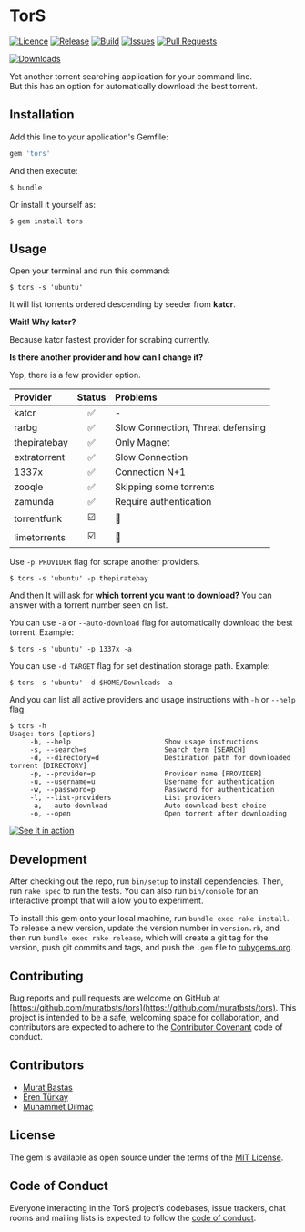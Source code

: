 # TorS

[![Licence](https://img.shields.io/github/license/muratbsts/tors.svg)](https://github.com/muratbsts/tors/blob/master/LICENCE)
[![Release](https://img.shields.io/github/release/muratbsts/tors.svg)](https://github.com/muratbsts/tors/releases)
[![Build](https://travis-ci.org/muratbsts/tors.svg?branch=master)](https://travis-ci.org/muratbsts/tors)
[![Issues](https://img.shields.io/github/issues/muratbsts/tors.svg)](https://github.com/muratbsts/tors/issues)
[![Pull Requests](https://img.shields.io/github/issues-pr/muratbsts/tors.svg)](https://github.com/muratbsts/tors/pulls)

[![Downloads](https://img.shields.io/gem/dt/tors.svg)](https://rubygems.org/gems/tors)

Yet another torrent searching application for your command line.    
But this has an option for automatically download the best torrent.

## Installation

Add this line to your application's Gemfile:

```ruby
gem 'tors'
```

And then execute:

    $ bundle

Or install it yourself as:

    $ gem install tors

## Usage

Open your terminal and run this command:

    $ tors -s 'ubuntu'

It will list torrents ordered descending by seeder from **katcr**.

**Wait! Why katcr?**

Because katcr fastest provider for scrabing currently.

**Is there another provider and how can I change it?**

Yep, there is a few provider option.

| Provider          | Status | Problems                          |
|:------------------|:------:|:----------------------------------|
| katcr             | ✅     | -                                 |
| rarbg             | ✅     | Slow Connection, Threat defensing |
| thepiratebay      | ✅     | Only Magnet                       |
| extratorrent      | ✅     | Slow Connection                   |
| 1337x             | ✅     | Connection N+1                    |
| zooqle            | ✅     | Skipping some torrents            |
| zamunda           | ✅     | Require authentication            |
| torrentfunk       | ☑️      | 🙈                                |
| limetorrents      | ☑️      | 🙈                                |

Use `-p PROVIDER` flag for scrape another providers.

    $ tors -s 'ubuntu' -p thepiratebay

And then It will ask for **which torrent you want to download?** You can answer with a torrent number seen on list.

You can use `-a` or `--auto-download` flag for automatically download the best torrent. Example:

    $ tors -s 'ubuntu' -p 1337x -a

You can use `-d TARGET` flag for set destination storage path. Example:

    $ tors -s 'ubuntu' -d $HOME/Downloads -a

And you can list all active providers and usage instructions with `-h` or `--help` flag.

    $ tors -h
    Usage: tors [options]
         -h, --help                       Show usage instructions
         -s, --search=s                   Search term [SEARCH]
         -d, --directory=d                Destination path for downloaded torrent [DIRECTORY]
         -p, --provider=p                 Provider name [PROVIDER]
         -u, --username=u                 Username for authentication
         -w, --password=p                 Password for authentication
         -l, --list-providers             List providers
         -a, --auto-download              Auto download best choice
         -o, --open                       Open torrent after downloading

[![See it in action](https://asciinema.org/a/lxRQTTiTSUXVhD3dpzIwCcIs2.png)](https://asciinema.org/a/lxRQTTiTSUXVhD3dpzIwCcIs2)

## Development

After checking out the repo, run `bin/setup` to install dependencies. Then, run `rake spec` to run the tests. You can also run `bin/console` for an interactive prompt that will allow you to experiment.

To install this gem onto your local machine, run `bundle exec rake install`. To release a new version, update the version number in `version.rb`, and then run `bundle exec rake release`, which will create a git tag for the version, push git commits and tags, and push the `.gem` file to [rubygems.org](https://rubygems.org).

## Contributing

Bug reports and pull requests are welcome on GitHub at [https://github.com/muratbsts/tors](https://github.com/muratbsts/tors). This project is intended to be a safe, welcoming space for collaboration, and contributors are expected to adhere to the [Contributor Covenant](http://contributor-covenant.org) code of conduct.

## Contributors

- [Murat Bastas](https://github.com/muratbsts)
- [Eren Türkay](https://github.com/eren)
- [Muhammet Dilmaç](https://github.com/muhammetdilmac)

## License

The gem is available as open source under the terms of the [MIT License](http://opensource.org/licenses/MIT).

## Code of Conduct

Everyone interacting in the TorS project’s codebases, issue trackers, chat rooms and mailing lists is expected to follow the [code of conduct](https://github.com/muratbsts/tors/blob/master/CODE_OF_CONDUCT.md).
